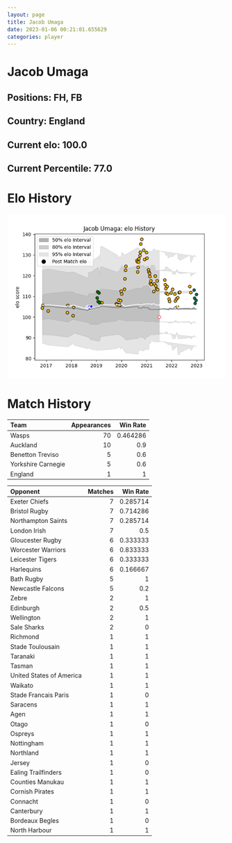 ```yaml
---  
layout: page  
title: Jacob Umaga  
date: 2023-01-06 00:21:01.655629  
categories: player  
---
```

# Jacob Umaga

## Positions: FH, FB

## Country: England

## Current elo: 100.0

## Current Percentile: 77.0

# Elo History


![elo history](history_JacobUmaga.png)
# Match History


| Team               |   Appearances |   Win Rate |
|:-------------------|--------------:|-----------:|
| Wasps              |            70 |   0.464286 |
| Auckland           |            10 |   0.9      |
| Benetton Treviso   |             5 |   0.6      |
| Yorkshire Carnegie |             5 |   0.6      |
| England            |             1 |   1        |

| Opponent                 |   Matches |   Win Rate |
|:-------------------------|----------:|-----------:|
| Exeter Chiefs            |         7 |   0.285714 |
| Bristol Rugby            |         7 |   0.714286 |
| Northampton Saints       |         7 |   0.285714 |
| London Irish             |         7 |   0.5      |
| Gloucester Rugby         |         6 |   0.333333 |
| Worcester Warriors       |         6 |   0.833333 |
| Leicester Tigers         |         6 |   0.333333 |
| Harlequins               |         6 |   0.166667 |
| Bath Rugby               |         5 |   1        |
| Newcastle Falcons        |         5 |   0.2      |
| Zebre                    |         2 |   1        |
| Edinburgh                |         2 |   0.5      |
| Wellington               |         2 |   1        |
| Sale Sharks              |         2 |   0        |
| Richmond                 |         1 |   1        |
| Stade Toulousain         |         1 |   1        |
| Taranaki                 |         1 |   1        |
| Tasman                   |         1 |   1        |
| United States of America |         1 |   1        |
| Waikato                  |         1 |   1        |
| Stade Francais Paris     |         1 |   0        |
| Saracens                 |         1 |   1        |
| Agen                     |         1 |   1        |
| Otago                    |         1 |   0        |
| Ospreys                  |         1 |   1        |
| Nottingham               |         1 |   1        |
| Northland                |         1 |   1        |
| Jersey                   |         1 |   0        |
| Ealing Trailfinders      |         1 |   0        |
| Counties Manukau         |         1 |   1        |
| Cornish Pirates          |         1 |   1        |
| Connacht                 |         1 |   0        |
| Canterbury               |         1 |   1        |
| Bordeaux Begles          |         1 |   0        |
| North Harbour            |         1 |   1        |